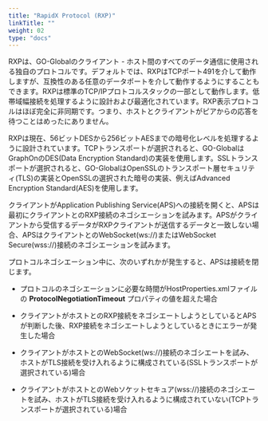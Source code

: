 ```yaml
---
title: "RapidX Protocol (RXP)"
linkTitle: ""
weight: 02
type: "docs"
---
```

RXPは、GO-Globalのクライアント - ホスト間のすべてのデータ通信に使用される独自のプロトコルです。デフォルトでは、RXPはTCPポート491を介して動作しますが、互換性のある任意のデータポートを介して動作するようにすることもできます。RXPは標準のTCP/IPプロトコルスタックの一部として動作します。低帯域幅接続を処理するように設計および最適化されています。RXP表示プロトコルはほぼ完全に非同期です。つまり、ホストとクライアントがピアからの応答を待つことはめったにありません。

RXPは現在、56ビットDESから256ビットAESまでの暗号化レベルを処理するように設計されています。TCPトランスポートが選択されると、GO-GlobalはGraphOnのDES(Data Encryption Standard)の実装を使用します。SSLトランスポートが選択されると、GO-GlobalはOpenSSLのトランスポート層セキュリティ(TLS)の実装とOpenSSLの選択された暗号の実装、例えばAdvanced Encryption Standard(AES)を使用します。

クライアントがApplication Publishing Service(APS)への接続を開くと、APSは最初にクライアントとのRXP接続のネゴシエーションを試みます。APSがクライアントから受信するデータがRXPクライアントが送信するデータと一致しない場合、APSはクライアントとのWebSocket(ws://)またはWebSocket Secure(wss://)接続のネゴシエーションを試みます。

プロトコルネゴシエーション中に、次のいずれかが発生すると、APSは接続を閉じます。

* プロトコルのネゴシエーションに必要な時間がHostProperties.xmlファイルの **ProtocolNegotiationTimeout** プロパティの値を超えた場合

* クライアントがホストとのRXP接続をネゴシエートしようとしているとAPSが判断した後、RXP接続をネゴシエートしようとしているときにエラーが発生した場合

* クライアントがホストとのWebSocket(ws://)接続のネゴシエートを試み、ホストがTLS接続を受け入れるように構成されている(SSLトランスポートが選択されている)場合

* クライアントがホストとのWebソケットセキュア(wss://)接続のネゴシエートを試み、ホストがTLS接続を受け入れるように構成されていない(TCPトランスポートが選択されている)場合